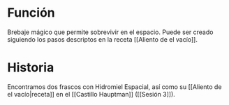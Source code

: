 # Función
Brebaje mágico que permite sobrevivir en el espacio. Puede ser creado siguiendo los pasos descriptos en la receta [[Aliento de el vacío]].
# Historia
Encontramos dos frascos con Hidromiel Espacial, así como su [[Aliento de el vacío|receta]] en el [[Castillo Hauptman]] ([[Sesión 3]]).